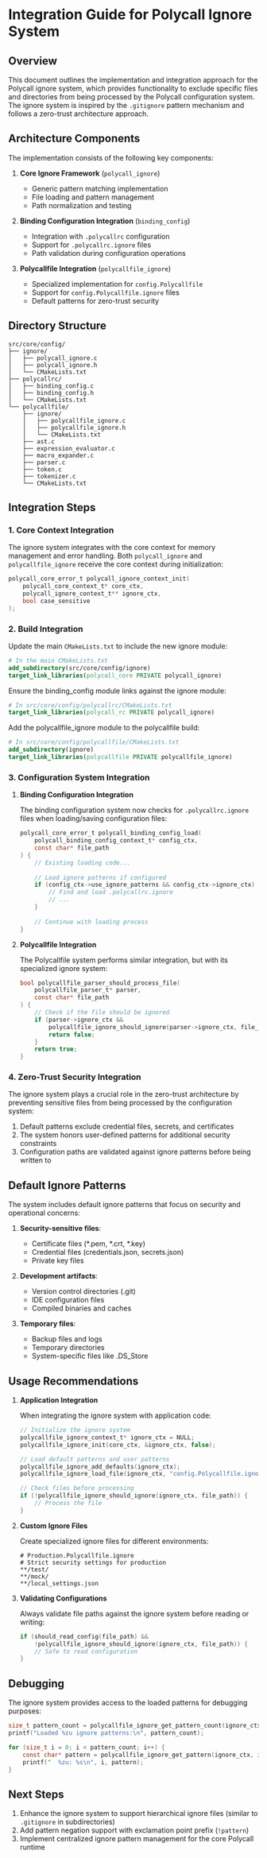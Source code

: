 # Integration Guide for Polycall Ignore System

## Overview

This document outlines the implementation and integration approach for the Polycall ignore system, which provides functionality to exclude specific files and directories from being processed by the Polycall configuration system. The ignore system is inspired by the `.gitignore` pattern mechanism and follows a zero-trust architecture approach.

## Architecture Components

The implementation consists of the following key components:

1. **Core Ignore Framework** (`polycall_ignore`)
   - Generic pattern matching implementation
   - File loading and pattern management
   - Path normalization and testing

2. **Binding Configuration Integration** (`binding_config`)
   - Integration with `.polycallrc` configuration
   - Support for `.polycallrc.ignore` files
   - Path validation during configuration operations

3. **Polycallfile Integration** (`polycallfile_ignore`)
   - Specialized implementation for `config.Polycallfile`
   - Support for `config.Polycallfile.ignore` files
   - Default patterns for zero-trust security

## Directory Structure

```
src/core/config/
├── ignore/
│   ├── polycall_ignore.c
│   ├── polycall_ignore.h
│   └── CMakeLists.txt
├── polycallrc/
│   ├── binding_config.c
│   ├── binding_config.h
│   └── CMakeLists.txt
└── polycallfile/
    ├── ignore/
    │   ├── polycallfile_ignore.c
    │   ├── polycallfile_ignore.h
    │   └── CMakeLists.txt
    ├── ast.c
    ├── expression_evaluator.c
    ├── macro_expander.c
    ├── parser.c
    ├── token.c
    ├── tokenizer.c
    └── CMakeLists.txt
```

## Integration Steps

### 1. Core Context Integration

The ignore system integrates with the core context for memory management and error handling. Both `polycall_ignore` and `polycallfile_ignore` receive the core context during initialization:

```c
polycall_core_error_t polycall_ignore_context_init(
    polycall_core_context_t* core_ctx,
    polycall_ignore_context_t** ignore_ctx,
    bool case_sensitive
);
```

### 2. Build Integration

Update the main `CMakeLists.txt` to include the new ignore module:

```cmake
# In the main CMakeLists.txt
add_subdirectory(src/core/config/ignore)
target_link_libraries(polycall_core PRIVATE polycall_ignore)
```

Ensure the binding_config module links against the ignore module:

```cmake
# In src/core/config/polycallrc/CMakeLists.txt
target_link_libraries(polycall_rc PRIVATE polycall_ignore)
```

Add the polycallfile_ignore module to the polycallfile build:

```cmake
# In src/core/config/polycallfile/CMakeLists.txt
add_subdirectory(ignore)
target_link_libraries(polycallfile PRIVATE polycallfile_ignore)
```

### 3. Configuration System Integration

1. **Binding Configuration Integration**

   The binding configuration system now checks for `.polycallrc.ignore` files when loading/saving configuration files:

   ```c
   polycall_core_error_t polycall_binding_config_load(
       polycall_binding_config_context_t* config_ctx,
       const char* file_path
   ) {
       // Existing loading code...
       
       // Load ignore patterns if configured
       if (config_ctx->use_ignore_patterns && config_ctx->ignore_ctx) {
           // Find and load .polycallrc.ignore
           // ...
       }
       
       // Continue with loading process
   }
   ```

2. **Polycallfile Integration**

   The Polycallfile system performs similar integration, but with its specialized ignore system:

   ```c
   bool polycallfile_parser_should_process_file(
       polycallfile_parser_t* parser,
       const char* file_path
   ) {
       // Check if the file should be ignored
       if (parser->ignore_ctx && 
           polycallfile_ignore_should_ignore(parser->ignore_ctx, file_path)) {
           return false;
       }
       return true;
   }
   ```

### 4. Zero-Trust Security Integration

The ignore system plays a crucial role in the zero-trust architecture by preventing sensitive files from being processed by the configuration system:

1. Default patterns exclude credential files, secrets, and certificates
2. The system honors user-defined patterns for additional security constraints
3. Configuration paths are validated against ignore patterns before being written to

## Default Ignore Patterns

The system includes default ignore patterns that focus on security and operational concerns:

1. **Security-sensitive files**:
   - Certificate files (*.pem, *.crt, *.key)
   - Credential files (credentials.json, secrets.json)
   - Private key files

2. **Development artifacts**:
   - Version control directories (.git)
   - IDE configuration files
   - Compiled binaries and caches

3. **Temporary files**:
   - Backup files and logs
   - Temporary directories
   - System-specific files like .DS_Store

## Usage Recommendations

1. **Application Integration**

   When integrating the ignore system with application code:

   ```c
   // Initialize the ignore system
   polycallfile_ignore_context_t* ignore_ctx = NULL;
   polycallfile_ignore_init(core_ctx, &ignore_ctx, false);
   
   // Load default patterns and user patterns
   polycallfile_ignore_add_defaults(ignore_ctx);
   polycallfile_ignore_load_file(ignore_ctx, "config.Polycallfile.ignore");
   
   // Check files before processing
   if (!polycallfile_ignore_should_ignore(ignore_ctx, file_path)) {
       // Process the file
   }
   ```

2. **Custom Ignore Files**

   Create specialized ignore files for different environments:

   ```
   # Production.Polycallfile.ignore
   # Strict security settings for production
   **/test/
   **/mock/
   **/local_settings.json
   ```

3. **Validating Configurations**

   Always validate file paths against the ignore system before reading or writing:

   ```c
   if (should_read_config(file_path) && 
       !polycallfile_ignore_should_ignore(ignore_ctx, file_path)) {
       // Safe to read configuration
   }
   ```

## Debugging

The ignore system provides access to the loaded patterns for debugging purposes:

```c
size_t pattern_count = polycallfile_ignore_get_pattern_count(ignore_ctx);
printf("Loaded %zu ignore patterns:\n", pattern_count);

for (size_t i = 0; i < pattern_count; i++) {
    const char* pattern = polycallfile_ignore_get_pattern(ignore_ctx, i);
    printf("  %zu: %s\n", i, pattern);
}
```

## Next Steps

1. Enhance the ignore system to support hierarchical ignore files (similar to `.gitignore` in subdirectories)
2. Add pattern negation support with exclamation point prefix (`!pattern`)
3. Implement centralized ignore pattern management for the core Polycall runtime